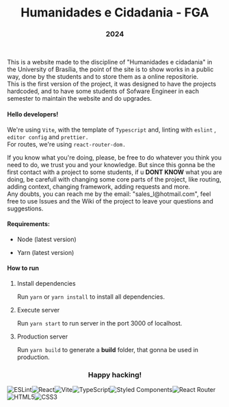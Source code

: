 <h1 align="center">Humanidades e Cidadania - FGA</h1>

<h3 align="center">2024</h3>

<br>

<p>
  This is a website made to the discipline of "Humanidades e cidadania" in the University of Brasília, the point of the site is to show works in a public way, done by the students and to store them as a online repositorie. </br>
  This is the first version of the project, it was designed to have the projects hardcoded, and to have some students of Sofware Engineer in each semester to maintain the website and do upgrades.
</p>

<h4>Hello developers!</h4>
  We're using <code>Vite</code>, with the template of <code>Typescript</code> and, linting with <code>eslint</code> , <code>editor config</code> and <code>prettier.</code><br>
  For routes, we're using <code>react-router-dom.</code>

</br>
<p>
If you know what you're doing, please, be free to do whatever you think you need to do, we trust you and your knowledge. But since this gonna be the first contact with a project to some students, if u <strong>DONT KNOW</strong> what you are doing, be carefull with changing some core parts of the project, like routing, adding context, changing framework, adding requests and more.
</br>
  Any doubts, you can reach me by the email: "sales_l@hotmail.com", feel free to use Issues and the Wiki of the project to leave your questions and suggestions.
</p>

<h4>Requirements:</h4>

<ul>
<li>
<p>Node (latest version)
</li>
<li>
<p>Yarn (latest version)
</li>
</ul>

<h4>How to run</h4>

<ol>
  <li> Install dependencies </li>
  <p>Run <code>yarn</code> or <code>yarn install</code> to install all dependencies.</p>
  <li>Execute server</li>
  <p>Run <code>yarn start</code> to run server in the port 3000 of localhost.</p>
  <li> Production server </li>
  <p>Run <code>yarn build</code> to generate a <strong>build</strong> folder, that gonna be used in production.</p>
</ol>

<h3 align="center">Happy hacking!</h3>

![ESLint](https://img.shields.io/badge/ESLint-4B3263?style=for-the-badge&logo=eslint&logoColor=white)![React](https://img.shields.io/badge/react-%2320232a.svg?style=for-the-badge&logo=react&logoColor=%2361DAFB)![Vite](https://img.shields.io/badge/vite-%23646CFF.svg?style=for-the-badge&logo=vite&logoColor=white)![TypeScript](https://img.shields.io/badge/typescript-%23007ACC.svg?style=for-the-badge&logo=typescript&logoColor=white)![Styled Components](https://img.shields.io/badge/styled--components-DB7093?style=for-the-badge&logo=styled-components&logoColor=white)![React Router](https://img.shields.io/badge/React_Router-CA4245?style=for-the-badge&logo=react-router&logoColor=white)![HTML5](https://img.shields.io/badge/html5-%23E34F26.svg?style=for-the-badge&logo=html5&logoColor=white)![CSS3](https://img.shields.io/badge/css3-%231572B6.svg?style=for-the-badge&logo=css3&logoColor=white)
